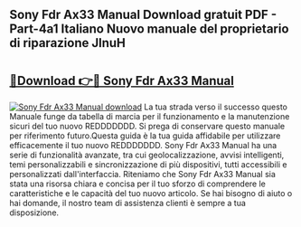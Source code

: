 ## Sony Fdr Ax33 Manual Download gratuit PDF - Part-4a1 Italiano Nuovo manuale del proprietario di riparazione JlnuH

# <h2><a href="http://dfbe8j.blite.top/?on=Sony+Fdr+Ax33+Manual">🔗Download 👉🔴 Sony Fdr Ax33 Manual</a></h2>

[![Sony Fdr Ax33 Manual download](https://i.imgur.com/lujVjoI.png)](http://dfbe8j.blite.top/?on=Sony+Fdr+Ax33+Manual)
La tua strada verso il successo questo Manuale funge da tabella di marcia per il funzionamento e la manutenzione sicuri del tuo nuovo REDDDDDDD. Si prega di conservare questo manuale per riferimento futuro.Questa guida è la tua guida affidabile per utilizzare efficacemente il tuo nuovo REDDDDDDD. Sony Fdr Ax33 Manual ha una serie di funzionalità avanzate, tra cui geolocalizzazione, avvisi intelligenti, temi personalizzabili e sincronizzazione di più dispositivi, tutti accessibili e personalizzati dall'interfaccia. Riteniamo che Sony Fdr Ax33 Manual sia stata una risorsa chiara e concisa per il tuo sforzo di comprendere le caratteristiche e le capacità del tuo nuovo articolo. Se hai bisogno di aiuto o hai domande, il nostro team di assistenza clienti è sempre a tua disposizione.
